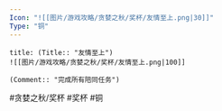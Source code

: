 ```yaml
---
Icon: "![[图片/游戏攻略/贪婪之秋/奖杯/友情至上.png|30]]"
Type: "铜"
---
```

```ad-common-bronze-trophy
title: (Title:: "友情至上")
![[图片/游戏攻略/贪婪之秋/奖杯/友情至上.png|100]]

(Comment:: "完成所有陪同任务")
```

#贪婪之秋/奖杯 #奖杯 #铜
